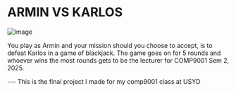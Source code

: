 # ARMIN VS KARLOS

![Image](https://github.com/user-attachments/assets/bf7a620a-4c88-49b2-b18c-474317bc3c09)


You play as Armin and your mission should you choose to accept, is to defeat Karlos in a game of blackjack. The game goes on for 5 rounds and whoever wins the most rounds gets to be the lecturer for COMP9001 Sem 2, 2025.



--- This is the final project I made for my comp9001 class at USYD
